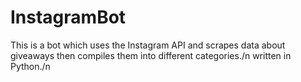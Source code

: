 # InstagramBot

This is a bot which uses the Instagram API and scrapes data about giveaways then compiles them into different categories./n
written in Python./n




